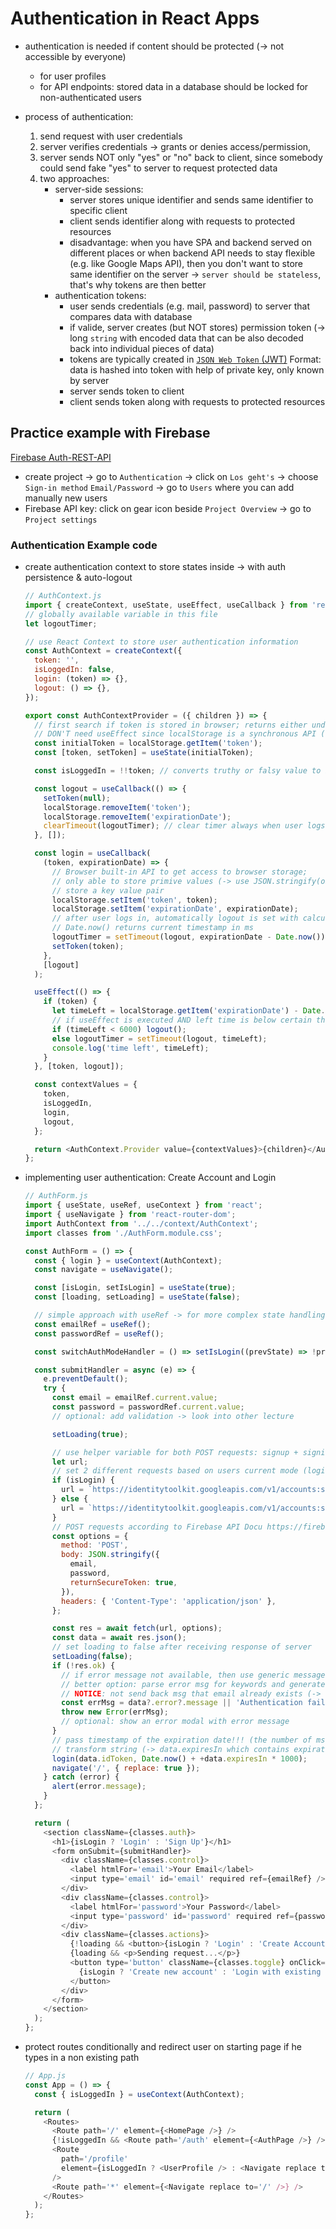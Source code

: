 # Authentication in React Apps

- authentication is needed if content should be protected (-> not accessible by everyone)
  - for user profiles
  - for API endpoints: stored data in a database should be locked for non-authenticated users
- process of authentication:

  1. send request with user credentials
  1. server verifies credentials -> grants or denies access/permission,
  1. server sends NOT only "yes" or "no" back to client, since somebody could send fake "yes" to server to request protected data
  1. two approaches:
     - server-side sessions:
       - server stores unique identifier and sends same identifier to specific client
       - client sends identifier along with requests to protected resources
       - disadvantage: when you have SPA and backend served on different places or when backend API needs to stay flexible (e.g. like Google Maps API), then you don't want to store same identifier on the server -> `server should be stateless`, that's why tokens are then better
     - authentication tokens:
       - user sends credentials (e.g. mail, password) to server that compares data with database
       - if valide, server creates (but NOT stores) permission token (-> long `string` with encoded data that can be also decoded back into individual pieces of data)
       - tokens are typically created in [`JSON Web Token` (JWT)]('https://jwt.io/') Format: data is hashed into token with help of private key, only known by server
       - server sends token to client
       - client sends token along with requests to protected resources

## Practice example with Firebase

[Firebase Auth-REST-API]('https://firebase.google.com/docs/reference/rest/auth')

- create project -> go to `Authentication` -> click on `Los geht's` -> choose `Sign-in method` `Email/Password` -> go to `Users` where you can add manually new users
- Firebase API key: click on gear icon beside `Project Overview` -> go to `Project settings`

### Authentication Example code

- create authentication context to store states inside -> with auth persistence & auto-logout

  ```JavaScript
  // AuthContext.js
  import { createContext, useState, useEffect, useCallback } from 'react';
  // globally available variable in this file
  let logoutTimer;

  // use React Context to store user authentication information
  const AuthContext = createContext({
    token: '',
    isLoggedIn: false,
    login: (token) => {},
    logout: () => {},
  });

  export const AuthContextProvider = ({ children }) => {
    // first search if token is stored in browser; returns either undefined or token string
    // DON'T need useEffect since localStorage is a synchronous API (-> otherwise useEffect would be necessary)
    const initialToken = localStorage.getItem('token');
    const [token, setToken] = useState(initialToken);

    const isLoggedIn = !!token; // converts truthy or falsy value to boolean true or false

    const logout = useCallback(() => {
      setToken(null);
      localStorage.removeItem('token');
      localStorage.removeItem('expirationDate');
      clearTimeout(logoutTimer); // clear timer always when user logs out
    }, []);

    const login = useCallback(
      (token, expirationDate) => {
        // Browser built-in API to get access to browser storage;
        // only able to store primive values (-> use JSON.stringify(object/array) to be able to store this data too);
        // store a key value pair
        localStorage.setItem('token', token);
        localStorage.setItem('expirationDate', expirationDate);
        // after user logs in, automatically logout is set with calculation of remaining valid token time;
        // Date.now() returns current timestamp in ms
        logoutTimer = setTimeout(logout, expirationDate - Date.now());
        setToken(token);
      },
      [logout]
    );

    useEffect(() => {
      if (token) {
        let timeLeft = localStorage.getItem('expirationDate') - Date.now();
        // if useEffect is executed AND left time is below certain threshold then user is automatically logged out
        if (timeLeft < 6000) logout();
        else logoutTimer = setTimeout(logout, timeLeft);
        console.log('time left', timeLeft);
      }
    }, [token, logout]);

    const contextValues = {
      token,
      isLoggedIn,
      login,
      logout,
    };

    return <AuthContext.Provider value={contextValues}>{children}</AuthContext.Provider>;
  };
  ```

- implementing user authentication: Create Account and Login

  ```JavaScript
  // AuthForm.js
  import { useState, useRef, useContext } from 'react';
  import { useNavigate } from 'react-router-dom';
  import AuthContext from '../../context/AuthContext';
  import classes from './AuthForm.module.css';

  const AuthForm = () => {
    const { login } = useContext(AuthContext);
    const navigate = useNavigate();

    const [isLogin, setIsLogin] = useState(true);
    const [loading, setLoading] = useState(false);

    // simple approach with useRef -> for more complex state handling with useState (onBlur, onChange ...) look into other lecture
    const emailRef = useRef();
    const passwordRef = useRef();

    const switchAuthModeHandler = () => setIsLogin((prevState) => !prevState);

    const submitHandler = async (e) => {
      e.preventDefault();
      try {
        const email = emailRef.current.value;
        const password = passwordRef.current.value;
        // optional: add validation -> look into other lecture

        setLoading(true);

        // use helper variable for both POST requests: signup + signin
        let url;
        // set 2 different requests based on users current mode (login or not)
        if (isLogin) {
          url = `https://identitytoolkit.googleapis.com/v1/accounts:signInWithPassword?key=${process.env.REACT_APP_FIREBASE_API_KEY}`;
        } else {
          url = `https://identitytoolkit.googleapis.com/v1/accounts:signUp?key=${process.env.REACT_APP_FIREBASE_API_KEY}`;
        }
        // POST requests according to Firebase API Docu https://firebase.google.com/docs/reference/rest/auth#section-create-email-password
        const options = {
          method: 'POST',
          body: JSON.stringify({
            email,
            password,
            returnSecureToken: true,
          }),
          headers: { 'Content-Type': 'application/json' },
        };

        const res = await fetch(url, options);
        const data = await res.json();
        // set loading to false after receiving response of server
        setLoading(false);
        if (!res.ok) {
          // if error message not available, then use generic message;
          // better option: parse error msg for keywords and generate cleaner and comprehensive message for user;
          // NOTICE: not send back msg that email already exists (-> security issue that somebody could check if emails exists or not)
          const errMsg = data?.error?.message || 'Authentication failed';
          throw new Error(errMsg);
          // optional: show an error modal with error message
        }
        // pass timestamp of the expiration date!!! (the number of ms since January 1, 1970);
        // transform string (-> data.expiresIn which contains expiration time in seconds) in number with +
        login(data.idToken, Date.now() + +data.expiresIn * 1000);
        navigate('/', { replace: true });
      } catch (error) {
        alert(error.message);
      }
    };

    return (
      <section className={classes.auth}>
        <h1>{isLogin ? 'Login' : 'Sign Up'}</h1>
        <form onSubmit={submitHandler}>
          <div className={classes.control}>
            <label htmlFor='email'>Your Email</label>
            <input type='email' id='email' required ref={emailRef} />
          </div>
          <div className={classes.control}>
            <label htmlFor='password'>Your Password</label>
            <input type='password' id='password' required ref={passwordRef} />
          </div>
          <div className={classes.actions}>
            {!loading && <button>{isLogin ? 'Login' : 'Create Account'}</button>}
            {loading && <p>Sending request...</p>}
            <button type='button' className={classes.toggle} onClick={switchAuthModeHandler}>
              {isLogin ? 'Create new account' : 'Login with existing account'}
            </button>
          </div>
        </form>
      </section>
    );
  };
  ```

- protect routes conditionally and redirect user on starting page if he types in a non existing path

  ```JavaScript
  // App.js
  const App = () => {
    const { isLoggedIn } = useContext(AuthContext);

    return (
      <Routes>
        <Route path='/' element={<HomePage />} />
        {!isLoggedIn && <Route path='/auth' element={<AuthPage />} />}
        <Route
          path='/profile'
          element={isLoggedIn ? <UserProfile /> : <Navigate replace to='/' />}
        />
        <Route path='*' element={<Navigate replace to='/' />} />
      </Routes>
    );
  };
  ```
